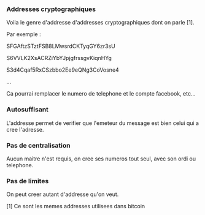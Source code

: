 ### Addresses cryptographiques

Voila le genre d'addresse d'addresses cryptographiques dont on parle [1].

Par exemple :

SFGAftzSTztFSB8LMwsrdCKTyqGY6zr3sU

S6VVLK2XsACRZiYbYJpjgfrssgvKiqnHYg

S3d4Cqaf5RxCSzbbo2Ee9eQNg3CoVosne4

...


Ca pourrai remplacer le numero de telephone et le compte facebook, etc...

### Autosuffisant

L'addresse permet de verifier que l'emeteur du message est bien celui qui a cree l'adresse.

### Pas de centralisation

Aucun maitre n'est requis, on cree ses numeros tout seul, avec son ordi ou telephone.

### Pas de limites

On peut creer autant d'addresse qu'on veut. 

[1] Ce sont les memes addresses utilisees dans bitcoin